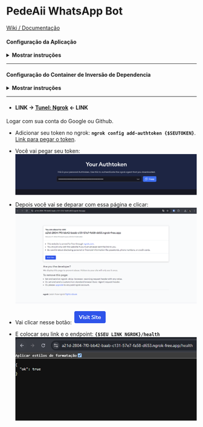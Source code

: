 # PedeAii WhatsApp Bot

[Wiki / Documentação](https://www.notion.so/Wiki-Documenta-o-3cc30cca103e4704b14b5e96ad849c9b)

#### Configuração da Aplicação
<details>
  <summary><b>Mostrar instruções</b></summary>

  * Ter o Node na versão 21 ou o Docker instalado para rodar via container
  * Rodar o comando **`npm i`** para instalar as dependencias ou esperar gerar a imagem do container
  * Rodar o comando **`cp .env.example .env`** ou se estiver no windows **`Copy-Item .\.env.example .\.env`**.
  * Rodar o comando **`npm run dev`** ou **`npm run watch`** para rodar o projeto no ambiente de desenvolvimento
</details>

--------
#### Configuração do Container de Inversão de Dependencia
<details>
  <summary><b>Mostrar instruções</b></summary>

  * No arquivo de container em: Kernel/Container/Container.ts, será registrado os containers que representam inversão de dependencia.
  * Terá que atribuir no genérics **<>** uma interface que será implementada e qual assinatura que essa interface terá no método **bind()**. e.g:

```ts
import { Container } from "inversify";

const container = new Container();

container.bind<SuaInterface>('AssinaturaDaInterface');
```

* Terá que assinar uma classe com o método **to()**, que será usada para quando essa interface ser implementada, quando implementar a interface, e chamar no construtor, o container se achar. e.g:

```ts
import { Container } from "inversify";
import { SuaClasse } from "SuaClasse";

const container = new Container();
container.bind<SuaInterface>('AssinaturaDaInterface').to(SuaClasse);
```

* Para quando estiver na sua classe de controles na aplicação, terá que mostrar ao *bind()* do container qual controlador ele chamara na injeção estipulada pelo decorador **@injectable()**, e por fim exportar a variável de assinatura do container. e.g:

```ts
import { Container } from "inversify";
import { SuaClasse } from "SuaClasse";
import { SeuController } from "SeuController";

const container = new Container();
container.bind<SuaInterface>('AssinaturaDaInterface').to(SuaClasse);
container.bind<SeuController>(SeuController).toSelf();

export { container };
```

* Para usar a inversão de dependencia terá que assinar as classes e no construtor qual interface está injetando. e.g:
```ts
import { inject, injectable } from "inversify";
import { SuaInterface } from "SuaInterface";

@injectable()
export class SuaClasse implements SuaInterface {
  constructor(
    @inject('SuaInterface') private readonly suaInterface: SuaInterface
  ) {}

  seuMetodo() {
    return this.suaInterface.metodoDaInterface();
  }
}
```

> **Repare que estamos pegando o contrato metodoDaInterface da interface que será implementada na classe, porém no container, estamos utilizando uma classe de fato, visto que uma interface não tem parte lógica, só espelha do que se trata o negócio e suas regras.
Então temos o método bind() que assina a injeção, e o método to() que atribui o que vai reassinar ou sobreescrever na injeção.**

* Para finalmente usar deverá assinar esse mesmo container com o método **get()**, assinando em seu genéric <> a classe que vai usar e passar a mesma classe no argumento, e adicionar nas rotas do roteamento de endpoints. e.g:

```ts
import { Request, Response, Router } from 'express';
import { container } from 'Kernel/Container/Container';
import { SeuController } from 'SeuController';

const seuController = container.get<SeuController>(SeuController);

const messageRouter = Router();

messageRouter.post('/message', async (req: Request, res: Response) => seuController.create(req, res));
```
</details>

-----

* #### LINK -> [Tunel: Ngrok](https://ngrok.com/) <- LINK
Logar com sua conta do Google ou Github.
* Adicionar seu token no ngrok: **`ngrok config add-authtoken {$SEUTOKEN}`**.
[Link para pegar o token](https://dashboard.ngrok.com/get-started/your-authtoken).
* Você vai pegar seu token:
![Token de Autenticação](assets/image.png)

* Depois você vai se deparar com essa página e clicar:
![Página NGROK](assets/image-1.png)
* Vai clicar nesse botão:
![Botão](assets/image-2.png)
* E colocar seu link e o endpoint: **`{$SEU LINK NGROK}/health`**
![Health Check](assets/image-3.png)